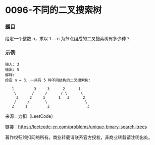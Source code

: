 # 0096-不同的二叉搜索树

### 题目

给定一个整数 n，求以 1 ... n 为节点组成的二叉搜索树有多少种？

### 示例

    输入: 3
    输出: 5
    解释:
    给定 n = 3, 一共有 5 种不同结构的二叉搜索树:

       1         3     3      2      1
        \       /     /      / \      \
         3     2     1      1   3      2
        /     /       \                 \
       2     1         2                 3

来源：力扣（LeetCode）

链接：https://leetcode-cn.com/problems/unique-binary-search-trees

著作权归领扣网络所有。商业转载请联系官方授权，非商业转载请注明出处。